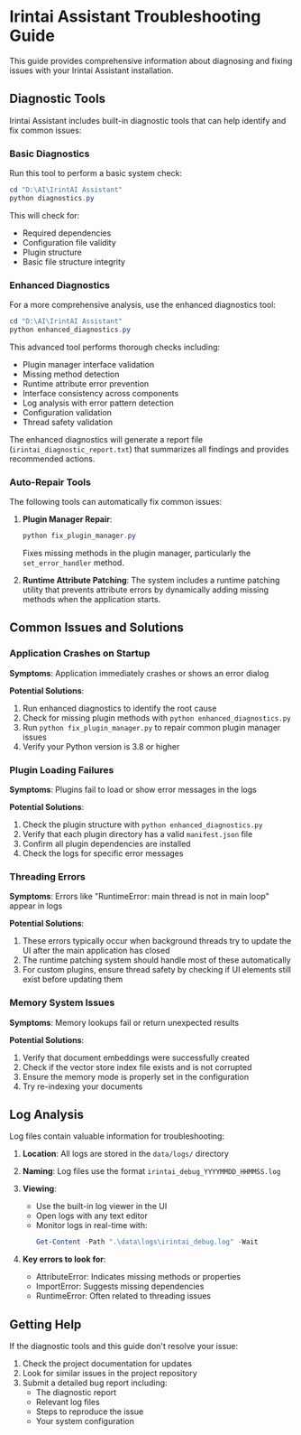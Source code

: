 <!-- filepath: d:\AI\IrintAI Assistant\docs\TROUBLESHOOTING.md -->
# Irintai Assistant Troubleshooting Guide

This guide provides comprehensive information about diagnosing and fixing issues with your Irintai Assistant installation.

## Diagnostic Tools

Irintai Assistant includes built-in diagnostic tools that can help identify and fix common issues:

### Basic Diagnostics

Run this tool to perform a basic system check:

```powershell
cd "D:\AI\IrintAI Assistant"
python diagnostics.py
```

This will check for:
- Required dependencies
- Configuration file validity
- Plugin structure
- Basic file structure integrity

### Enhanced Diagnostics

For a more comprehensive analysis, use the enhanced diagnostics tool:

```powershell
cd "D:\AI\IrintAI Assistant"
python enhanced_diagnostics.py
```

This advanced tool performs thorough checks including:
- Plugin manager interface validation
- Missing method detection
- Runtime attribute error prevention
- Interface consistency across components
- Log analysis with error pattern detection
- Configuration validation
- Thread safety validation

The enhanced diagnostics will generate a report file (`irintai_diagnostic_report.txt`) that summarizes all findings and provides recommended actions.

### Auto-Repair Tools

The following tools can automatically fix common issues:

1. **Plugin Manager Repair**:
   ```powershell
   python fix_plugin_manager.py
   ```
   Fixes missing methods in the plugin manager, particularly the `set_error_handler` method.

2. **Runtime Attribute Patching**:
   The system includes a runtime patching utility that prevents attribute errors by dynamically adding missing methods when the application starts.

## Common Issues and Solutions

### Application Crashes on Startup

**Symptoms**: Application immediately crashes or shows an error dialog

**Potential Solutions**:
1. Run enhanced diagnostics to identify the root cause
2. Check for missing plugin methods with `python enhanced_diagnostics.py`
3. Run `python fix_plugin_manager.py` to repair common plugin manager issues
4. Verify your Python version is 3.8 or higher

### Plugin Loading Failures

**Symptoms**: Plugins fail to load or show error messages in the logs

**Potential Solutions**:
1. Check the plugin structure with `python enhanced_diagnostics.py`
2. Verify that each plugin directory has a valid `manifest.json` file
3. Confirm all plugin dependencies are installed
4. Check the logs for specific error messages

### Threading Errors

**Symptoms**: Errors like "RuntimeError: main thread is not in main loop" appear in logs

**Potential Solutions**:
1. These errors typically occur when background threads try to update the UI after the main application has closed
2. The runtime patching system should handle most of these automatically
3. For custom plugins, ensure thread safety by checking if UI elements still exist before updating them

### Memory System Issues

**Symptoms**: Memory lookups fail or return unexpected results

**Potential Solutions**:
1. Verify that document embeddings were successfully created
2. Check if the vector store index file exists and is not corrupted
3. Ensure the memory mode is properly set in the configuration
4. Try re-indexing your documents

## Log Analysis

Log files contain valuable information for troubleshooting:

1. **Location**: All logs are stored in the `data/logs/` directory
2. **Naming**: Log files use the format `irintai_debug_YYYYMMDD_HHMMSS.log`
3. **Viewing**: 
   - Use the built-in log viewer in the UI
   - Open logs with any text editor
   - Monitor logs in real-time with:
     ```powershell
     Get-Content -Path ".\data\logs\irintai_debug.log" -Wait
     ```

4. **Key errors to look for**:
   - AttributeError: Indicates missing methods or properties
   - ImportError: Suggests missing dependencies
   - RuntimeError: Often related to threading issues

## Getting Help

If the diagnostic tools and this guide don't resolve your issue:

1. Check the project documentation for updates
2. Look for similar issues in the project repository
3. Submit a detailed bug report including:
   - The diagnostic report
   - Relevant log files
   - Steps to reproduce the issue
   - Your system configuration
